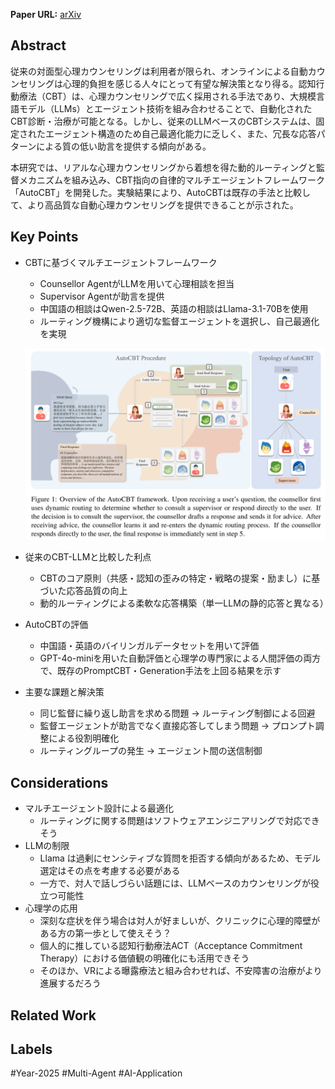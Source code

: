 **Paper URL:** [arXiv](https://arxiv.org/abs/2501.09426)


## Abstract
従来の対面型心理カウンセリングは利用者が限られ、オンラインによる自動カウンセリングは心理的負担を感じる人々にとって有望な解決策となり得る。認知行動療法（CBT）は、心理カウンセリングで広く採用される手法であり、大規模言語モデル（LLMs）とエージェント技術を組み合わせることで、自動化されたCBT診断・治療が可能となる。しかし、従来のLLMベースのCBTシステムは、固定されたエージェント構造のため自己最適化能力に乏しく、また、冗長な応答パターンによる質の低い助言を提供する傾向がある。

本研究では、リアルな心理カウンセリングから着想を得た動的ルーティングと監督メカニズムを組み込み、CBT指向の自律的マルチエージェントフレームワーク「AutoCBT」を開発した。実験結果により、AutoCBTは既存の手法と比較して、より高品質な自動心理カウンセリングを提供できることが示された。


## Key Points
- CBTに基づくマルチエージェントフレームワーク
    - Counsellor AgentがLLMを用いて心理相談を担当
    - Supervisor Agentが助言を提供
    - 中国語の相談はQwen-2.5-72B、英語の相談はLlama-3.1-70Bを使用
    - ルーティング機構により適切な監督エージェントを選択し、自己最適化を実現

    ![Image](https://raw.githubusercontent.com/genga6/paper-notes/main/images/overview_of_the_autocbt_framework.png)

- 従来のCBT-LLMと比較した利点
    - CBTのコア原則（共感・認知の歪みの特定・戦略の提案・励まし）に基づいた応答品質の向上
    - 動的ルーティングによる柔軟な応答構築（単一LLMの静的応答と異なる）
- AutoCBTの評価
    - 中国語・英語のバイリンガルデータセットを用いて評価
    - GPT-4o-miniを用いた自動評価と心理学の専門家による人間評価の両方で、既存のPromptCBT・Generation手法を上回る結果を示す
- 主要な課題と解決策
    - 同じ監督に繰り返し助言を求める問題 → ルーティング制御による回避
    - 監督エージェントが助言でなく直接応答してしまう問題 → プロンプト調整による役割明確化
    - ルーティングループの発生 → エージェント間の送信制御


## Considerations
- マルチエージェント設計による最適化
    - ルーティングに関する問題はソフトウェアエンジニアリングで対応できそう
- LLMの制限
	- Llama は過剰にセンシティブな質問を拒否する傾向があるため、モデル選定はその点を考慮する必要がある
    - 一方で、対人で話しづらい話題には、LLMベースのカウンセリングが役立つ可能性
 - 心理学の応用
	 - 深刻な症状を伴う場合は対人が好ましいが、クリニックに心理的障壁がある方の第一歩として使えそう？
	 - 個人的に推している認知行動療法ACT（Acceptance Commitment Therapy）における価値観の明確化にも活用できそう
	 - そのほか、VRによる曝露療法と組み合わせれば、不安障害の治療がより進展するだろう


## Related Work 



## Labels
#Year-2025 #Multi-Agent #AI-Application